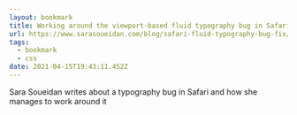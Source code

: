 ```yaml
---
layout: bookmark
title: Working around the viewport-based fluid typography bug in Safari
url: https://www.sarasoueidan.com/blog/safari-fluid-typography-bug-fix/
tags:
  - bookmark
  - css
date: 2021-04-15T19:43:11.452Z
---
```

 Sara Soueidan writes about a typography bug in Safari and how she manages to
 work around it